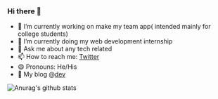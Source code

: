 ### Hi there 👋


- 🔭 I’m currently working on make my team app( intended mainly for college students)
- 🌱 I’m currently doing my web development internship
- 💬 Ask me about any tech related
- 📫 How to reach me: [Twitter](https://twitter.com/corpuscle18)
- 😄 Pronouns: He/His
- 📝 My blog @[dev](https://dev.to/veerreshr)

![Anurag's github stats](https://github-readme-stats.vercel.app/api?username=veerreshr)
